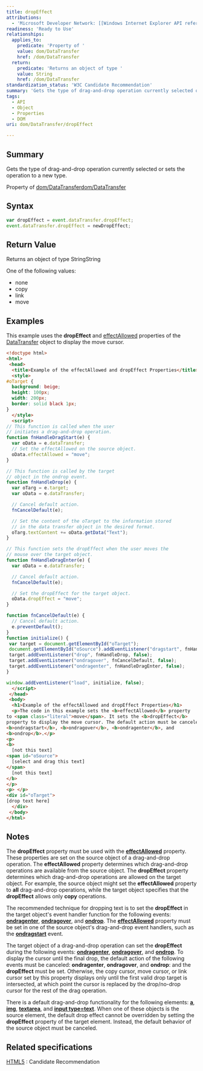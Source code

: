 ```yaml
---
title: dropEffect
attributions:
  - 'Microsoft Developer Network: [[Windows Internet Explorer API reference](http://msdn.microsoft.com/en-us/library/ie/hh828809%28v=vs.85%29.aspx) Article]'
readiness: 'Ready to Use'
relationships:
  applies_to:
    predicate: 'Property of '
    value: dom/DataTransfer
    href: /dom/DataTransfer
  return:
    predicate: 'Returns an object of type '
    value: String
    href: /dom/DataTransfer
standardization_status: 'W3C Candidate Recommendation'
summary: 'Gets the type of drag-and-drop operation currently selected or sets the operation to a new type.'
tags:
  - API
  - Object
  - Properties
  - DOM
uri: dom/DataTransfer/dropEffect

---
```

## Summary

Gets the type of drag-and-drop operation currently selected or sets the operation to a new type.

Property of [dom/DataTransfer](/dom/DataTransfer)[dom/DataTransfer](/dom/DataTransfer)

## Syntax

``` js
var dropEffect = event.dataTransfer.dropEffect;
event.dataTransfer.dropEffect = newDropEffect;
```

## Return Value

Returns an object of type StringString

One of the following values:

-   none
-   copy
-   link
-   move

## Examples

This example uses the **dropEffect** and [effectAllowed](/dom/DataTransfer/effectAllowed) properties of the [DataTransfer](/dom/DataTransfer) object to display the move cursor.

``` html
<!doctype html>
<html>
 <head>
  <title>Example of the effectAllowed and dropEffect Properties</title>
  <style>
#oTarget {
  background: beige;
  height: 100px;
  width: 200px;
  border: solid black 1px;
}
  </style>
  <script>
// This function is called when the user
// initiates a drag-and-drop operation.
function fnHandleDragStart(e) {
  var oData = e.dataTransfer;
  // Set the effectAllowed on the source object.
  oData.effectAllowed = "move";
}

// This function is called by the target
// object in the ondrop event.
function fnHandleDrop(e) {
  var oTarg = e.target;
  var oData = e.dataTransfer;

  // Cancel default action.
  fnCancelDefault(e);

  // Set the content of the oTarget to the information stored
  // in the data transfer object in the desired format.
  oTarg.textContent += oData.getData("Text");
}

// This function sets the dropEffect when the user moves the
// mouse over the target object.
function fnHandleDragEnter(e) {
  var oData = e.dataTransfer;

  // Cancel default action.
  fnCancelDefault(e);

  // Set the dropEffect for the target object.
  oData.dropEffect = "move";
}

function fnCancelDefault(e) {
  // Cancel default action.
  e.preventDefault();
}
function initialize() {
 var target = document.getElementById("oTarget");
 document.getElementById("oSource").addEventListener("dragstart", fnHandleDragStart, false);
 target.addEventListener("drop", fnHandleDrop, false);
 target.addEventListener("ondragover", fnCancelDefault, false);
 target.addEventListener("ondragenter", fnHandleDragEnter, false);
}

window.addEventListener("load", initialize, false);
  </script>
 </head>
 <body>
  <h1>Example of the effectAllowed and dropEffect Properties</h1>
  <p>The code in this example sets the <b>effectAllowed</b> property
to <span class="literal">move</span>. It sets the <b>dropEffect</b>
property to display the move cursor. The default action must be canceled in all events that are handled&#151;in this example,
<b>ondragstart</b>, <b>ondragover</b>, <b>ondragenter</b>, and
<b>ondrop</b>.</p>
<p>
<b>
  [not this text]
<span id="oSource">
  [select and drag this text]
</span>
  [not this text]
</b>
</p>
<p> </p>
<div id="oTarget">
[drop text here]
  </div>
 </body>
</html>
```

## Notes

The **dropEffect** property must be used with the [**effectAllowed**](/dom/DataTransfer/effectAllowed) property. These properties are set on the source object of a drag-and-drop operation. The **effectAllowed** property determines which drag-and-drop operations are available from the source object. The **dropEffect** property determines which drag-and-drop operations are allowed on the target object. For example, the source object might set the **effectAllowed** property to **all** drag-and-drop operations, while the target object specifies that the **dropEffect** allows only **copy** operations.

The recommended technique for dropping text is to set the **dropEffect** in the target object's event handler function for the following events: [**ondragenter**](/dom/DragEvent/dragenter), [**ondragover**](/dom/DragEvent/dragover), and [**ondrop**](/dom/DragEvent/drop). The [**effectAllowed**](/dom/DataTransfer/effectAllowed) property must be set in one of the source object's drag-and-drop event handlers, such as the [**ondragstart**](/dom/DragEvent/dragstart) event.

The target object of a drag-and-drop operation can set the **dropEffect** during the following events: [**ondragenter**](/dom/DragEvent/dragenter), [**ondragover**](/dom/DragEvent/dragover), and [**ondrop**](/dom/DragEvent/drop). To display the cursor until the final drop, the default action of the following events must be canceled: **ondragenter**, **ondragover**, and **ondrop**: and the **dropEffect** must be set. Otherwise, the copy cursor, move cursor, or link cursor set by this property displays only until the first valid drop target is intersected, at which point the cursor is replaced by the drop/no-drop cursor for the rest of the drag operation.

There is a default drag-and-drop functionality for the following elements: [**a**](/html/elements/a), [**img**](/html/elements/img), [**textarea**](/html/elements/textarea), and [**input type=text**](/html/elements/input). When one of these objects is the source element, the default drop effect cannot be overridden by setting the **dropEffect** property of the target element. Instead, the default behavior of the source object must be canceled.

## Related specifications

[HTML5](http://www.w3.org/TR/html5/editing.html)
:   Candidate Recommendation
